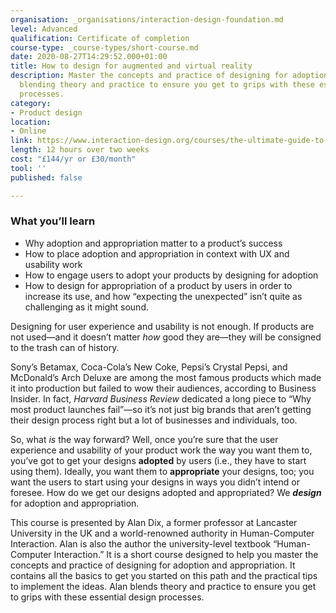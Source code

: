 ```yaml
---
organisation: _organisations/interaction-design-foundation.md
level: Advanced
qualification: Certificate of completion
course-type: _course-types/short-course.md
date: 2020-08-27T14:29:52.000+01:00
title: How to design for augmented and virtual reality
description: Master the concepts and practice of designing for adoption and appropriation,
  blending theory and practice to ensure you get to grips with these essential design
  processes.
category:
- Product design
location:
- Online
link: https://www.interaction-design.org/courses/the-ultimate-guide-to-visual-perception-and-design
length: 12 hours over two weeks
cost: "£144/yr or £30/month"
tool: ''
published: false

---
```

### What you’ll learn

* Why adoption and appropriation matter to a product’s success
* How to place adoption and appropriation in context with UX and usability work
* How to engage users to adopt your products by designing for adoption
* How to design for appropriation of a product by users in order to increase its use, and how “expecting the unexpected” isn’t quite as challenging as it might sound.

Designing for user experience and usability is not enough. If products are not used—and it doesn’t matter _how_ good they are—they will be consigned to the trash can of history.

Sony’s Betamax, Coca-Cola’s New Coke, Pepsi’s Crystal Pepsi, and McDonald’s Arch Deluxe are among the most famous products which made it into production but failed to wow their audiences, according to Business Insider. In fact, _Harvard Business Review_ dedicated a long piece to “Why most product launches fail”—so it’s not just big brands that aren’t getting their design process right but a lot of businesses and individuals, too.

So, what _is_ the way forward? Well, once you’re sure that the user experience and usability of your product work the way you want them to, you’ve got to get your designs **adopted** by users (i.e., they have to start using them). Ideally, you want them to **appropriate** your designs, too; you want the users to start using your designs in ways you didn’t intend or foresee. How do we get our designs adopted and appropriated? We **_design_** for adoption and appropriation.

This course is presented by Alan Dix, a former professor at Lancaster University in the UK and a world-renowned authority in Human-Computer Interaction. Alan is also the author the university-level textbook “Human-Computer Interaction.” It is a short course designed to help you master the concepts and practice of designing for adoption and appropriation. It contains all the basics to get you started on this path and the practical tips to implement the ideas. Alan blends theory and practice to ensure you get to grips with these essential design processes.
